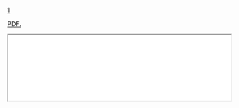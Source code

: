 

[1](https://github.com/pourmalek/covir2/blob/main/longitudinal/20210709/output/DELP/graph%2011a%20COVID-19%20daily%20deaths%2C%20Iran%2C%20DELP.pdf)

<a href="https://github.com/pourmalek/covir2/blob/main/longitudinal/20210709/output/DELP/graph%2011a%20COVID-19%20daily%20deaths%2C%20Iran%2C%20DELP.pdf" target="_blank">PDF.</a>

<iframe src="./graph%2011a%20COVID-19%20daily%20deaths%2C%20Iran%2C%20DELP.pdf" width="100% height=100%">
</iframe>

